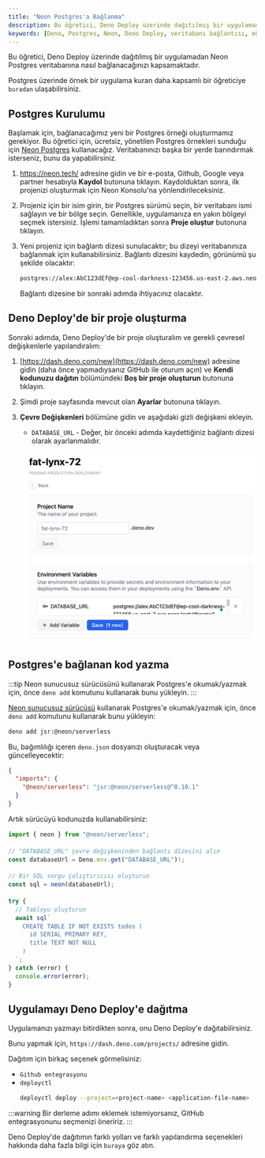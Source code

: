 ```yaml
---
title: "Neon Postgres'a Bağlanma"
description: Bu öğretici, Deno Deploy üzerinde dağıtılmış bir uygulamadan Neon Postgres veritabanına nasıl bağlanacağınızı kapsamaktadır. Adım adım talimatlarla, Postgres'in temel kurulumunu ve Deno Deploy sürecindeki yapılandırmayı öğrenin.
keywords: [Deno, Postgres, Neon, Deno Deploy, veritabanı bağlantısı, eğitim, geliştirme]
---
```


Bu öğretici, Deno Deploy üzerinde dağıtılmış bir uygulamadan Neon Postgres veritabanına nasıl bağlanacağınızı kapsamaktadır.

Postgres üzerinde örnek bir uygulama kuran daha kapsamlı bir öğreticiye `buradan` ulaşabilirsiniz.

## Postgres Kurulumu

Başlamak için, bağlanacağımız yeni bir Postgres örneği oluşturmamız gerekiyor. Bu öğretici için, ücretsiz, yönetilen Postgres örnekleri sunduğu için [Neon Postgres](https://neon.tech/) kullanacağız. Veritabanınızı başka bir yerde barındırmak isterseniz, bunu da yapabilirsiniz.

1. https://neon.tech/ adresine gidin ve bir e-posta, Github, Google veya partner hesabıyla **Kaydol** butonuna tıklayın. Kaydolduktan sonra, ilk projenizi oluşturmak için Neon Konsolu'na yönlendirileceksiniz.
2. Projeniz için bir isim girin, bir Postgres sürümü seçin, bir veritabanı ismi sağlayın ve bir bölge seçin. Genellikle, uygulamanıza en yakın bölgeyi seçmek istersiniz. İşlemi tamamladıktan sonra **Proje oluştur** butonuna tıklayın.
3. Yeni projeniz için bağlantı dizesi sunulacaktır; bu dizeyi veritabanınıza bağlanmak için kullanabilirsiniz. Bağlantı dizesini kaydedin, görünümü şu şekilde olacaktır:

   ```sh
   postgres://alex:AbC123dEf@ep-cool-darkness-123456.us-east-2.aws.neon.tech/dbname?sslmode=require
   ```

   Bağlantı dizesine bir sonraki adımda ihtiyacınız olacaktır.

## Deno Deploy'de bir proje oluşturma

Sonraki adımda, Deno Deploy'de bir proje oluşturalım ve gerekli çevresel değişkenlerle yapılandıralım:

1. [https://dash.deno.com/new](https://dash.deno.com/new) adresine gidin (daha önce yapmadıysanız GitHub ile oturum açın) ve **Kendi kodunuzu dağıtın** bölümündeki **Boş bir proje oluşturun** butonuna tıklayın.
2. Şimdi proje sayfasında mevcut olan **Ayarlar** butonuna tıklayın.
3. **Çevre Değişkenleri** bölümüne gidin ve aşağıdaki gizli değişkeni ekleyin.

   - `DATABASE_URL` - Değer, bir önceki adımda kaydettiğiniz bağlantı dizesi olarak ayarlanmalıdır.

   ![postgres_env_variable](../../../images/cikti/denoland/deploy/docs-images/neon_postgres_env_variable.png)

## Postgres'e bağlanan kod yazma

:::tip
Neon sunucusuz sürücüsünü kullanarak Postgres'e okumak/yazmak için, önce `deno add` komutunu kullanarak bunu yükleyin.
:::

[Neon sunucusuz sürücüsü](https://deno.com/blog/neon-on-jsr) kullanarak Postgres'e okumak/yazmak için, önce `deno add` komutunu kullanarak bunu yükleyin:

```sh
deno add jsr:@neon/serverless
```

Bu, bağımlılığı içeren `deno.json` dosyanızı oluşturacak veya güncelleyecektir:

```json
{
  "imports": {
    "@neon/serverless": "jsr:@neon/serverless@^0.10.1"
  }
}
```

Artık sürücüyü kodunuzda kullanabilirsiniz:

```ts
import { neon } from "@neon/serverless";

// "DATABASE_URL" çevre değişkeninden bağlantı dizesini alın
const databaseUrl = Deno.env.get("DATABASE_URL")!;

// Bir SQL sorgu çalıştırıcısı oluşturun
const sql = neon(databaseUrl);

try {
  // Tabloyu oluşturun
  await sql`
    CREATE TABLE IF NOT EXISTS todos (
      id SERIAL PRIMARY KEY,
      title TEXT NOT NULL
    )
  `;
} catch (error) {
  console.error(error);
}
```

## Uygulamayı Deno Deploy'e dağıtma

Uygulamanızı yazmayı bitirdikten sonra, onu Deno Deploy'e dağıtabilirsiniz.

Bunu yapmak için, `https://dash.deno.com/projects/` adresine gidin.

Dağıtım için birkaç seçenek görmelisiniz:

- `Github entegrasyonu`
- `deployctl`
  ```sh
  deployctl deploy --project=<project-name> <application-file-name>
  ```

:::warning
Bir derleme adımı eklemek istemiyorsanız, GitHub entegrasyonunu seçmenizi öneririz.
:::

Deno Deploy'de dağıtımın farklı yolları ve farklı yapılandırma seçenekleri hakkında daha fazla bilgi için `buraya` göz atın.